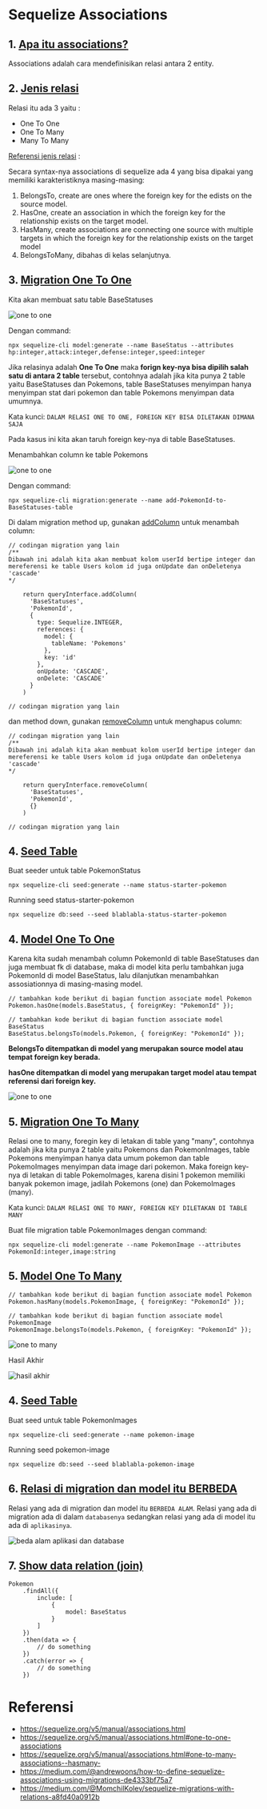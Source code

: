 # Sequelize Associations

## 1. [Apa itu associations?](https://sequelize.org/v5/manual/associations.html)

Associations adalah cara mendefinisikan relasi antara 2 entity.

## 2. [Jenis relasi](https://sequelize.org/v5/manual/associations.html)
Relasi itu ada 3 yaitu :
- One To One
- One To Many
- Many To Many

[Referensi jenis relasi](https://database.guide/the-3-types-of-relationships-in-database-design/) :

Secara syntax-nya associations di sequelize ada 4 yang bisa dipakai yang memiliki karakteristiknya masing-masing:
1. BelongsTo, create are ones where the foreign key for the edists on the source model.
2. HasOne, create an association in which the foreign key for the relationship exists on the target model.
3. HasMany, create associations are connecting one source with multiple targets in which the foreign key for the relationship exists on the target model
4. BelongsToMany, dibahas di kelas selanjutnya.

## 3. [Migration One To One](https://sequelize.org/master/manual/migrations.html#migration-skeleton)


Kita akan membuat satu table BaseStatuses

![one to one](https://raw.githubusercontent.com/teddyKoerniadi/my-note/master/images/Screenshot_5.png)

Dengan command: 

```npx sequelize-cli model:generate --name BaseStatus --attributes hp:integer,attack:integer,defense:integer,speed:integer```


Jika relasinya adalah **One To One** maka **forign key-nya bisa dipilih salah satu di antara 2 table** tersebut, contohnya adalah jika kita punya 2 table yaitu BaseStatuses dan Pokemons, table BaseStatuses menyimpan hanya menyimpan stat dari pokemon dan table Pokemons menyimpan data umumnya. 

Kata kunci:
`DALAM RELASI ONE TO ONE, FOREIGN KEY BISA DILETAKAN DIMANA SAJA`

Pada kasus ini kita akan taruh foreign key-nya di table BaseStatuses.

Menambahkan column ke table Pokemons

![one to one](https://raw.githubusercontent.com/teddyKoerniadi/my-note/master/images/w4d1-1to1.png)

Dengan command: 

```npx sequelize-cli migration:generate --name add-PokemonId-to-BaseStatuses-table```

Di dalam migration method up, gunakan [addColumn](https://sequelize.org/master/class/lib/dialects/abstract/query-interface.js~QueryInterface.html#instance-method-addColumn) untuk menambah column: 

```
// codingan migration yang lain
/**
Dibawah ini adalah kita akan membuat kolom userId bertipe integer dan mereferensi ke table Users kolom id juga onUpdate dan onDeletenya 'cascade'
*/

    return queryInterface.addColumn(
      'BaseStatuses',
      'PokemonId',
      {
        type: Sequelize.INTEGER,
        references: {
          model: {
            tableName: 'Pokemons'
          },
          key: 'id'
        },
        onUpdate: 'CASCADE',
        onDelete: 'CASCADE'
      }
    )

// codingan migration yang lain
```

dan method down, gunakan [removeColumn](https://sequelize.org/master/class/lib/dialects/abstract/query-interface.js~QueryInterface.html#instance-method-removeColumn) untuk menghapus column: 

```
// codingan migration yang lain
/**
Dibawah ini adalah kita akan membuat kolom userId bertipe integer dan mereferensi ke table Users kolom id juga onUpdate dan onDeletenya 'cascade'
*/

    return queryInterface.removeColumn(
      'BaseStatuses',
      'PokemonId',
      {}
    )

// codingan migration yang lain
```

## 4. [Seed Table](https://sequelize.org/v5/manual/migrations.html#creating-first-seed)

Buat seeder untuk table PokemonStatus
```
npx sequelize-cli seed:generate --name status-starter-pokemon
```

Running seed status-starter-pokemon
```
npx sequelize db:seed --seed blablabla-status-starter-pokemon
```

## 4. [Model One To One](https://sequelize.org/v5/manual/associations.html#one-to-one-associations)

Karena kita sudah menambah column PokemonId di table BaseStatuses dan juga membuat fk di database, maka di model kita perlu tambahkan juga PokemonId di model BaseStatus, lalu dilanjutkan menambahkan assosiationnya di masing-masing model. 

```
// tambahkan kode berikut di bagian function associate model Pokemon
Pokemon.hasOne(models.BaseStatus, { foreignKey: "PokemonId" });

// tambahkan kode berikut di bagian function associate model BaseStatus
BaseStatus.belongsTo(models.Pokemon, { foreignKey: "PokemonId" });
``` 

**BelongsTo ditempatkan di model yang merupakan source model atau tempat foreign key berada.**

**hasOne ditempatkan di model yang merupakan target model atau tempat referensi dari foreign key.**

![one to one](https://raw.githubusercontent.com/teddyKoerniadi/my-note/master/images/Screenshot_6.png)

## 5. [Migration One To Many](https://sequelize.org/v5/manual/associations.html#one-to-many-associations--hasmany-)

Relasi one to many, foregin key di letakan di table yang "many", contohnya adalah jika kita punya 2 table yaitu Pokemons dan PokemonImages, table Pokemons menyimpan hanya data umum pokemon dan table PokemoImages menyimpan data image dari pokemon. Maka foreign key-nya di letakan di table PokemoImages, karena disini 1 pokemon memiliki banyak pokemon image, jadilah Pokemons (one) dan PokemoImages (many).

Kata kunci:
```DALAM RELASI ONE TO MANY, FOREIGN KEY DILETAKAN DI TABLE MANY```

Buat file migration table PokemonImages dengan command:
```
npx sequelize-cli model:generate --name PokemonImage --attributes PokemonId:integer,image:string
```

## 5. [Model One To Many](https://sequelize.org/v5/manual/associations.html#one-to-many-associations--hasmany-)
```
// tambahkan kode berikut di bagian function associate model Pokemon
Pokemon.hasMany(models.PokemonImage, { foreignKey: "PokemonId" });

// tambahkan kode berikut di bagian function associate model PokemonImage
PokemonImage.belongsTo(models.Pokemon, { foreignKey: "PokemonId" });
``` 

![one to many](https://raw.githubusercontent.com/teddyKoerniadi/my-note/master/images/w4d1-1toM.png)

Hasil Akhir

![hasil akhir](https://raw.githubusercontent.com/teddyKoerniadi/my-note/master/images/w4d1.png)


## 4. [Seed Table](https://sequelize.org/v5/manual/migrations.html#creating-first-seed)

Buat seed untuk table PokemonImages
```
npx sequelize-cli seed:generate --name pokemon-image
```

Running seed pokemon-image
```
npx sequelize db:seed --seed blablabla-pokemon-image
```

## 6. [Relasi di migration dan model itu BERBEDA](https://sequelize.org/v5/manual/associations.html)

Relasi yang ada di migration dan model itu `BERBEDA ALAM`. Relasi yang ada di migration ada di dalam `databasenya` sedangkan relasi yang ada di model itu ada di `aplikasinya`.

![beda alam aplikasi dan database](https://raw.githubusercontent.com/teddyKoerniadi/my-note/master/images/Screenshot_8.png)

## 7. [Show data relation (join)](https://sequelize.org/v5/manual/querying.html#relations---associations)
```
Pokemon
    .findAll({
        include: [
            { 
                model: BaseStatus
            }
        ]
    })
    .then(data => {
        // do something
    })
    .catch(error => {
        // do something
    })
``` 

# Referensi 
- https://sequelize.org/v5/manual/associations.html
- https://sequelize.org/v5/manual/associations.html#one-to-one-associations
- https://sequelize.org/v5/manual/associations.html#one-to-many-associations--hasmany-
- https://medium.com/@andrewoons/how-to-define-sequelize-associations-using-migrations-de4333bf75a7
- https://medium.com/@MomchilKolev/sequelize-migrations-with-relations-a8fd40a0912b